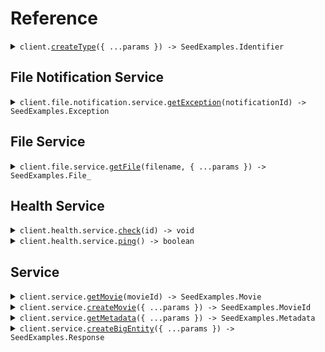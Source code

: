 # Reference

<details><summary><code>client.<a href="/src/Client.ts">createType</a>({ ...params }) -> SeedExamples.Identifier</code></summary>
<dl>
<dd>

#### 🔌 Usage

<dl>
<dd>

<dl>
<dd>

```typescript
await client.createType("primitive");
```

</dd>
</dl>
</dd>
</dl>

#### ⚙️ Parameters

<dl>
<dd>

<dl>
<dd>

**request:** `SeedExamples.Type`

</dd>
</dl>

<dl>
<dd>

**requestOptions:** `SeedExamplesClient.RequestOptions`

</dd>
</dl>
</dd>
</dl>

</dd>
</dl>
</details>

##

## File Notification Service

<details><summary><code>client.file.notification.service.<a href="/src/api/resources/file/resources/notification/resources/service/client/Client.ts">getException</a>(notificationId) -> SeedExamples.Exception</code></summary>
<dl>
<dd>

#### 🔌 Usage

<dl>
<dd>

<dl>
<dd>

```typescript
await client.file.notification.service.getException("notification-hsy129x");
```

</dd>
</dl>
</dd>
</dl>

#### ⚙️ Parameters

<dl>
<dd>

<dl>
<dd>

**notificationId:** `string`

</dd>
</dl>

<dl>
<dd>

**requestOptions:** `Service.RequestOptions`

</dd>
</dl>
</dd>
</dl>

</dd>
</dl>
</details>

## File Service

<details><summary><code>client.file.service.<a href="/src/api/resources/file/resources/service/client/Client.ts">getFile</a>(filename, { ...params }) -> SeedExamples.File_</code></summary>
<dl>
<dd>

#### 📝 Description

<dl>
<dd>

<dl>
<dd>

This endpoint returns a file by its name.

</dd>
</dl>
</dd>
</dl>

#### 🔌 Usage

<dl>
<dd>

<dl>
<dd>

```typescript
await client.file.service.getFile("file.txt", {
    "X-File-API-Version": "0.0.2",
});
```

</dd>
</dl>
</dd>
</dl>

#### ⚙️ Parameters

<dl>
<dd>

<dl>
<dd>

**filename:** `string` — This is a filename

</dd>
</dl>

<dl>
<dd>

**request:** `SeedExamples.file.GetFileRequest`

</dd>
</dl>

<dl>
<dd>

**requestOptions:** `Service.RequestOptions`

</dd>
</dl>
</dd>
</dl>

</dd>
</dl>
</details>

## Health Service

<details><summary><code>client.health.service.<a href="/src/api/resources/health/resources/service/client/Client.ts">check</a>(id) -> void</code></summary>
<dl>
<dd>

#### 📝 Description

<dl>
<dd>

<dl>
<dd>

This endpoint checks the health of a resource.

</dd>
</dl>
</dd>
</dl>

#### 🔌 Usage

<dl>
<dd>

<dl>
<dd>

```typescript
await client.health.service.check("id-2sdx82h");
```

</dd>
</dl>
</dd>
</dl>

#### ⚙️ Parameters

<dl>
<dd>

<dl>
<dd>

**id:** `string` — The id to check

</dd>
</dl>

<dl>
<dd>

**requestOptions:** `Service.RequestOptions`

</dd>
</dl>
</dd>
</dl>

</dd>
</dl>
</details>

<details><summary><code>client.health.service.<a href="/src/api/resources/health/resources/service/client/Client.ts">ping</a>() -> boolean</code></summary>
<dl>
<dd>

#### 📝 Description

<dl>
<dd>

<dl>
<dd>

This endpoint checks the health of the service.

</dd>
</dl>
</dd>
</dl>

#### 🔌 Usage

<dl>
<dd>

<dl>
<dd>

```typescript
await client.health.service.ping();
```

</dd>
</dl>
</dd>
</dl>

#### ⚙️ Parameters

<dl>
<dd>

<dl>
<dd>

**requestOptions:** `Service.RequestOptions`

</dd>
</dl>
</dd>
</dl>

</dd>
</dl>
</details>

## Service

<details><summary><code>client.service.<a href="/src/api/resources/service/client/Client.ts">getMovie</a>(movieId) -> SeedExamples.Movie</code></summary>
<dl>
<dd>

#### 🔌 Usage

<dl>
<dd>

<dl>
<dd>

```typescript
await client.service.getMovie("movie-c06a4ad7");
```

</dd>
</dl>
</dd>
</dl>

#### ⚙️ Parameters

<dl>
<dd>

<dl>
<dd>

**movieId:** `SeedExamples.MovieId`

</dd>
</dl>

<dl>
<dd>

**requestOptions:** `Service.RequestOptions`

</dd>
</dl>
</dd>
</dl>

</dd>
</dl>
</details>

<details><summary><code>client.service.<a href="/src/api/resources/service/client/Client.ts">createMovie</a>({ ...params }) -> SeedExamples.MovieId</code></summary>
<dl>
<dd>

#### 🔌 Usage

<dl>
<dd>

<dl>
<dd>

```typescript
await client.service.createMovie({
    id: "movie-c06a4ad7",
    prequel: "movie-cv9b914f",
    title: "The Boy and the Heron",
    from: "Hayao Miyazaki",
    rating: 8,
    type: "movie",
    tag: "tag-wf9as23d",
    metadata: {
        actors: ["Christian Bale", "Florence Pugh", "Willem Dafoe"],
        releaseDate: "2023-12-08",
        ratings: {
            rottenTomatoes: 97,
            imdb: 7.6,
        },
    },
    revenue: 1000000,
});
```

</dd>
</dl>
</dd>
</dl>

#### ⚙️ Parameters

<dl>
<dd>

<dl>
<dd>

**request:** `SeedExamples.Movie`

</dd>
</dl>

<dl>
<dd>

**requestOptions:** `Service.RequestOptions`

</dd>
</dl>
</dd>
</dl>

</dd>
</dl>
</details>

<details><summary><code>client.service.<a href="/src/api/resources/service/client/Client.ts">getMetadata</a>({ ...params }) -> SeedExamples.Metadata</code></summary>
<dl>
<dd>

#### 🔌 Usage

<dl>
<dd>

<dl>
<dd>

```typescript
await client.service.getMetadata({
    "X-API-Version": "0.0.1",
    shallow: false,
    tag: "development",
});
```

</dd>
</dl>
</dd>
</dl>

#### ⚙️ Parameters

<dl>
<dd>

<dl>
<dd>

**request:** `SeedExamples.GetMetadataRequest`

</dd>
</dl>

<dl>
<dd>

**requestOptions:** `Service.RequestOptions`

</dd>
</dl>
</dd>
</dl>

</dd>
</dl>
</details>

<details><summary><code>client.service.<a href="/src/api/resources/service/client/Client.ts">createBigEntity</a>({ ...params }) -> SeedExamples.Response</code></summary>
<dl>
<dd>

#### 🔌 Usage

<dl>
<dd>

<dl>
<dd>

```typescript
await client.service.createBigEntity({
    castMember: undefined,
    extendedMovie: undefined,
    entity: undefined,
    metadata: undefined,
    commonMetadata: undefined,
    eventInfo: undefined,
    data: undefined,
    migration: undefined,
    exception: undefined,
    test: undefined,
    node: undefined,
    directory: undefined,
    moment: undefined,
});
```

</dd>
</dl>
</dd>
</dl>

#### ⚙️ Parameters

<dl>
<dd>

<dl>
<dd>

**request:** `SeedExamples.BigEntity`

</dd>
</dl>

<dl>
<dd>

**requestOptions:** `Service.RequestOptions`

</dd>
</dl>
</dd>
</dl>

</dd>
</dl>
</details>
